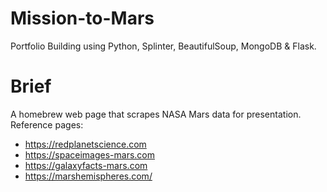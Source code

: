 # Mission-to-Mars
Portfolio Building using Python, Splinter, BeautifulSoup, MongoDB & Flask.

# Brief
A homebrew web page that scrapes NASA Mars data for presentation.
Reference pages:
* https://redplanetscience.com
* https://spaceimages-mars.com
* https://galaxyfacts-mars.com
* https://marshemispheres.com/

